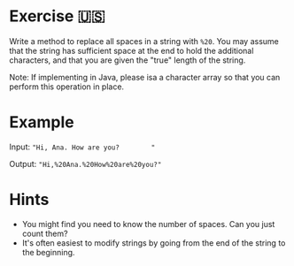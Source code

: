 # Exercise 🇺🇸

Write a method to replace all spaces in a string with `%20`. You may assume that the string has sufficient space at
the end to hold the additional characters, and that you are given the "true" length of the string.

Note: If implementing in Java, please isa a character array so that you can perform this operation in place.

# Example

Input:  `"Hi, Ana. How are you?        "`

Output: `"Hi,%20Ana.%20How%20are%20you?"`

# Hints

- You might find you need to know the number of spaces. Can you just count them?
- It's often easiest to modify strings by going from the end of the string to the beginning.
